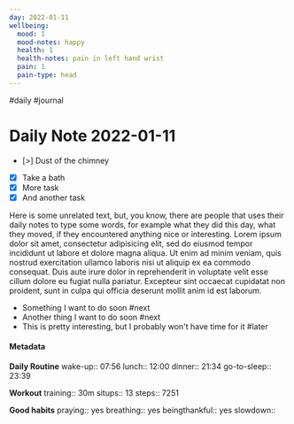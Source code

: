 ```yaml
---
day: 2022-01-11
wellbeing:
  mood: 1
  mood-notes: happy
  health: 1
  health-notes: pain in left hand wrist
  pain: 1
  pain-type: head
---
```

#daily #journal
# Daily Note 2022-01-11

- [>] Dust of the chimney
- [x] Take a bath
- [x] More task
- [x] And another task

Here is some unrelated text, but, you know, there are people that uses their daily notes to type some words, for example what they did this day, what they moved, if they encountered anything nice or interesting. Lorem ipsum dolor sit amet, consectetur adipisicing elit, sed do eiusmod tempor incididunt ut labore et dolore magna aliqua. Ut enim ad minim veniam, quis nostrud exercitation ullamco laboris nisi ut aliquip ex ea commodo consequat. Duis aute irure dolor in reprehenderit in voluptate velit esse cillum dolore eu fugiat nulla pariatur. Excepteur sint occaecat cupidatat non proident, sunt in culpa qui officia deserunt mollit anim id est laborum.

- Something I want to do soon #next
- Another thing I want to do soon #next
- This is pretty interesting, but I probably won't have time for it #later

#### Metadata

**Daily Routine**
wake-up:: 07:56
lunch:: 12:00
dinner:: 21:34
go-to-sleep:: 23:39

**Workout**
training:: 30m
situps:: 13
steps:: 7251

**Good habits**
praying:: yes
breathing:: yes
beingthankful:: yes
slowdown:: 
